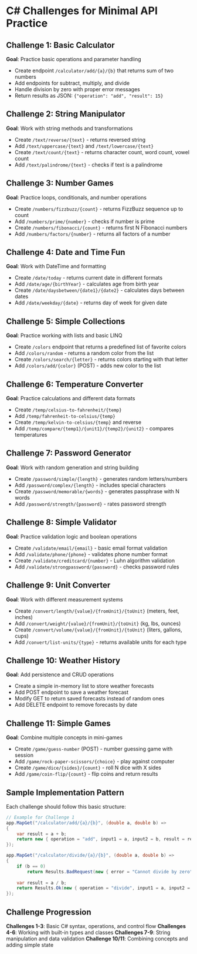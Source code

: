# C# Challenges for Minimal API Practice

## Challenge 1: Basic Calculator
**Goal**: Practice basic operations and parameter handling
- Create endpoint `/calculator/add/{a}/{b}` that returns sum of two numbers
- Add endpoints for subtract, multiply, and divide
- Handle division by zero with proper error messages
- Return results as JSON: `{"operation": "add", "result": 15}`

## Challenge 2: String Manipulator
**Goal**: Work with string methods and transformations
- Create `/text/reverse/{text}` - returns reversed string
- Add `/text/uppercase/{text}` and `/text/lowercase/{text}`
- Create `/text/count/{text}` - returns character count, word count, vowel count
- Add `/text/palindrome/{text}` - checks if text is a palindrome

## Challenge 3: Number Games
**Goal**: Practice loops, conditionals, and number operations
- Create `/numbers/fizzbuzz/{count}` - returns FizzBuzz sequence up to count
- Add `/numbers/prime/{number}` - checks if number is prime
- Create `/numbers/fibonacci/{count}` - returns first N Fibonacci numbers
- Add `/numbers/factors/{number}` - returns all factors of a number

## Challenge 4: Date and Time Fun
**Goal**: Work with DateTime and formatting
- Create `/date/today` - returns current date in different formats
- Add `/date/age/{birthYear}` - calculates age from birth year
- Create `/date/daysbetween/{date1}/{date2}` - calculates days between dates
- Add `/date/weekday/{date}` - returns day of week for given date

## Challenge 5: Simple Collections
**Goal**: Practice working with lists and basic LINQ
- Create `/colors` endpoint that returns a predefined list of favorite colors
- Add `/colors/random` - returns a random color from the list
- Create `/colors/search/{letter}` - returns colors starting with that letter
- Add `/colors/add/{color}` (POST) - adds new color to the list

## Challenge 6: Temperature Converter
**Goal**: Practice calculations and different data formats
- Create `/temp/celsius-to-fahrenheit/{temp}` 
- Add `/temp/fahrenheit-to-celsius/{temp}`
- Create `/temp/kelvin-to-celsius/{temp}` and reverse
- Add `/temp/compare/{temp1}/{unit1}/{temp2}/{unit2}` - compares temperatures

## Challenge 7: Password Generator
**Goal**: Work with random generation and string building
- Create `/password/simple/{length}` - generates random letters/numbers
- Add `/password/complex/{length}` - includes special characters
- Create `/password/memorable/{words}` - generates passphrase with N words
- Add `/password/strength/{password}` - rates password strength

## Challenge 8: Simple Validator
**Goal**: Practice validation logic and boolean operations
- Create `/validate/email/{email}` - basic email format validation
- Add `/validate/phone/{phone}` - validates phone number format
- Create `/validate/creditcard/{number}` - Luhn algorithm validation
- Add `/validate/strongpassword/{password}` - checks password rules

## Challenge 9: Unit Converter
**Goal**: Work with different measurement systems
- Create `/convert/length/{value}/{fromUnit}/{toUnit}` (meters, feet, inches)
- Add `/convert/weight/{value}/{fromUnit}/{toUnit}` (kg, lbs, ounces)
- Create `/convert/volume/{value}/{fromUnit}/{toUnit}` (liters, gallons, cups)
- Add `/convert/list-units/{type}` - returns available units for each type

## Challenge 10: Weather History
**Goal**: Add persistence and CRUD operations
- Create a simple in-memory list to store weather forecasts
- Add POST endpoint to save a weather forecast
- Modify GET to return saved forecasts instead of random ones
- Add DELETE endpoint to remove forecasts by date

## Challenge 11: Simple Games
**Goal**: Combine multiple concepts in mini-games
- Create `/game/guess-number` (POST) - number guessing game with session
- Add `/game/rock-paper-scissors/{choice}` - play against computer
- Create `/game/dice/{sides}/{count}` - roll N dice with X sides
- Add `/game/coin-flip/{count}` - flip coins and return results

## Sample Implementation Pattern

Each challenge should follow this basic structure:

```csharp
// Example for Challenge 1
app.MapGet("/calculator/add/{a}/{b}", (double a, double b) => 
{
    var result = a + b;
    return new { operation = "add", input1 = a, input2 = b, result = result };
});

app.MapGet("/calculator/divide/{a}/{b}", (double a, double b) => 
{
    if (b == 0)
        return Results.BadRequest(new { error = "Cannot divide by zero" });
    
    var result = a / b;
    return Results.Ok(new { operation = "divide", input1 = a, input2 = b, result = result });
});
```

## Challenge Progression

**Challenges 1-3**: Basic C# syntax, operations, and control flow
**Challenges 4-6**: Working with built-in types and classes
**Challenges 7-9**: String manipulation and data validation
**Challenge 10/11**: Combining concepts and adding simple state